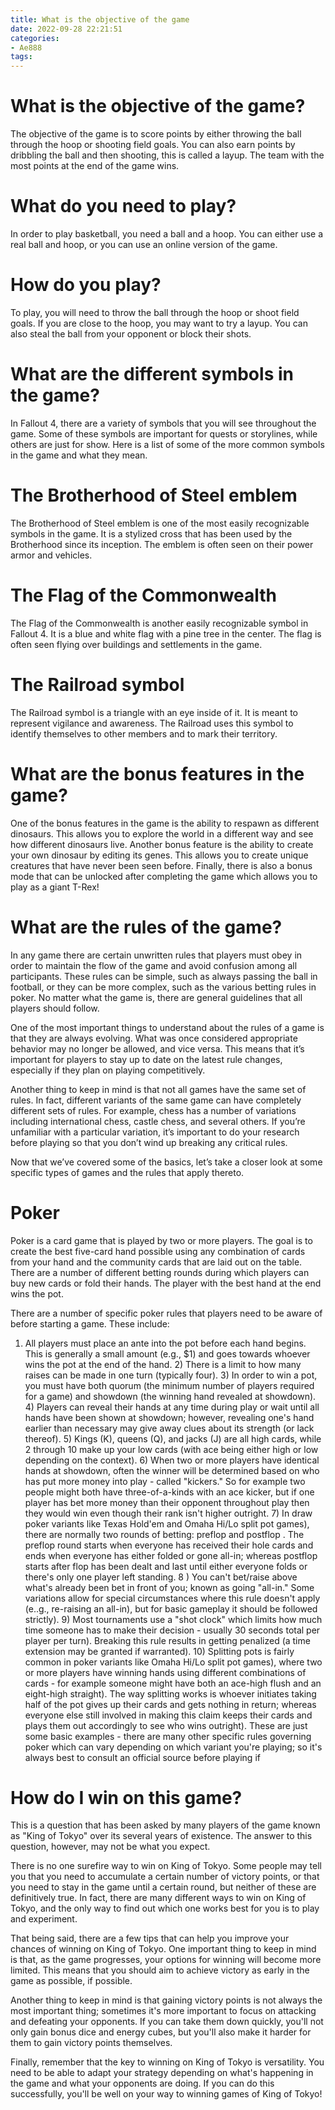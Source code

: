 ```yaml
---
title: What is the objective of the game
date: 2022-09-28 22:21:51
categories:
- Ae888
tags:
---
```



#  What is the objective of the game?

The objective of the game is to score points by either throwing the ball through the hoop or shooting field goals. You can also earn points by dribbling the ball and then shooting, this is called a layup. The team with the most points at the end of the game wins.

# What do you need to play?

In order to play basketball, you need a ball and a hoop. You can either use a real ball and hoop, or you can use an online version of the game.

# How do you play?

To play, you will need to throw the ball through the hoop or shoot field goals. If you are close to the hoop, you may want to try a layup. You can also steal the ball from your opponent or block their shots.

#  What are the different symbols in the game?

In Fallout 4, there are a variety of symbols that you will see throughout the game. Some of these symbols are important for quests or storylines, while others are just for show. Here is a list of some of the more common symbols in the game and what they mean.

# The Brotherhood of Steel emblem

The Brotherhood of Steel emblem is one of the most easily recognizable symbols in the game. It is a stylized cross that has been used by the Brotherhood since its inception. The emblem is often seen on their power armor and vehicles.

# The Flag of the Commonwealth

The Flag of the Commonwealth is another easily recognizable symbol in Fallout 4. It is a blue and white flag with a pine tree in the center. The flag is often seen flying over buildings and settlements in the game.

# The Railroad symbol

The Railroad symbol is a triangle with an eye inside of it. It is meant to represent vigilance and awareness. The Railroad uses this symbol to identify themselves to other members and to mark their territory.

#  What are the bonus features in the game?

One of the bonus features in the game is the ability to respawn as different dinosaurs. This allows you to explore the world in a different way and see how different dinosaurs live. Another bonus feature is the ability to create your own dinosaur by editing its genes. This allows you to create unique creatures that have never been seen before. Finally, there is also a bonus mode that can be unlocked after completing the game which allows you to play as a giant T-Rex!

#  What are the rules of the game?

In any game there are certain unwritten rules that players must obey in order to maintain the flow of the game and avoid confusion among all participants. These rules can be simple, such as always passing the ball in football, or they can be more complex, such as the various betting rules in poker. No matter what the game is, there are general guidelines that all players should follow.

One of the most important things to understand about the rules of a game is that they are always evolving. What was once considered appropriate behavior may no longer be allowed, and vice versa. This means that it’s important for players to stay up to date on the latest rule changes, especially if they plan on playing competitively.

Another thing to keep in mind is that not all games have the same set of rules. In fact, different variants of the same game can have completely different sets of rules. For example, chess has a number of variations including international chess, castle chess, and several others. If you’re unfamiliar with a particular variation, it’s important to do your research before playing so that you don’t wind up breaking any critical rules.

Now that we’ve covered some of the basics, let’s take a closer look at some specific types of games and the rules that apply thereto.

#  Poker

Poker is a card game that is played by two or more players. The goal is to create the best five-card hand possible using any combination of cards from your hand and the community cards that are laid out on the table. There are a number of different betting rounds during which players can buy new cards or fold their hands. The player with the best hand at the end wins the pot.

There are a number of specific poker rules that players need to be aware of before starting a game. These include:
1) All players must place an ante into the pot before each hand begins. This is generally a small amount (e.g., $1) and goes towards whoever wins the pot at the end of the hand.  2) There is a limit to how many raises can be made in one turn (typically four).  3) In order to win a pot, you must have both quorum (the minimum number of players required for a game) and showdown (the winning hand revealed at showdown).  4) Players can reveal their hands at any time during play or wait until all hands have been shown at showdown; however, revealing one's hand earlier than necessary may give away clues about its strength (or lack thereof).  5) Kings (K), queens (Q), and jacks (J) are all high cards, while 2 through 10 make up your low cards (with ace being either high or low depending on the context).  6) When two or more players have identical hands at showdown, often the winner will be determined based on who has put more money into play - called "kickers." So for example two people might both have three-of-a-kinds with an ace kicker, but if one player has bet more money than their opponent throughout play then they would win even though their rank isn't higher outright.  7) In draw poker variants like Texas Hold'em and Omaha Hi/Lo split pot games), there are normally two rounds of betting: preflop and postflop . The preflop round starts when everyone has received their hole cards and ends when everyone has either folded or gone all-in; whereas postflop starts after flop has been dealt and last until either everyone folds or there's only one player left standing.  8 ) You can't bet/raise above what's already been bet in front of you; known as going "all-in." Some variations allow for special circumstances where this rule doesn't apply (e..g., re-raising an all-in), but for basic gameplay it should be followed strictly).  9) Most tournaments use a "shot clock" which limits how much time someone has to make their decision - usually 30 seconds total per player per turn). Breaking this rule results in getting penalized (a time extension may be granted if warranted). 10) Splitting pots is fairly common in poker variants like Omaha Hi/Lo split pot games), where two or more players have winning hands using different combinations of cards - for example someone might have both an ace-high flush and an eight-high straight). The way splitting works is whoever initiates taking half of the pot gives up their cards and gets nothing in return; whereas everyone else still involved in making this claim keeps their cards and plays them out accordingly to see who wins outright). These are just some basic examples - there are many other specific rules governing poker which can vary depending on which variant you're playing; so it's always best to consult an official source before playing if

#  How do I win on this game?

This is a question that has been asked by many players of the game known as "King of Tokyo" over its several years of existence. The answer to this question, however, may not be what you expect.

There is no one surefire way to win on King of Tokyo. Some people may tell you that you need to accumulate a certain number of victory points, or that you need to stay in the game until a certain round, but neither of these are definitively true. In fact, there are many different ways to win on King of Tokyo, and the only way to find out which one works best for you is to play and experiment.

That being said, there are a few tips that can help you improve your chances of winning on King of Tokyo. One important thing to keep in mind is that, as the game progresses, your options for winning will become more limited. This means that you should aim to achieve victory as early in the game as possible, if possible.

Another thing to keep in mind is that gaining victory points is not always the most important thing; sometimes it's more important to focus on attacking and defeating your opponents. If you can take them down quickly, you'll not only gain bonus dice and energy cubes, but you'll also make it harder for them to gain victory points themselves.

Finally, remember that the key to winning on King of Tokyo is versatility. You need to be able to adapt your strategy depending on what's happening in the game and what your opponents are doing. If you can do this successfully, you'll be well on your way to winning games of King of Tokyo!